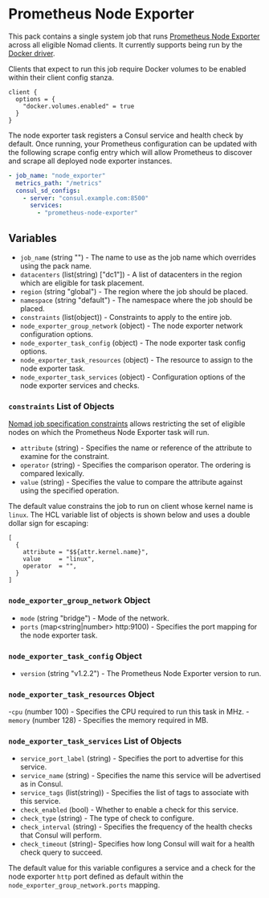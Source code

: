 # Prometheus Node Exporter

This pack contains a single system job that runs
[Prometheus Node Exporter](https://prometheus.io/docs/guides/node-exporter/) across all eligible
Nomad clients. It currently supports being run by the [Docker driver](https://www.nomadproject.io/docs/drivers/docker).

Clients that expect to run this job require Docker volumes to be enabled within their client config
stanza.
```hcl
client {
  options = {
    "docker.volumes.enabled" = true
  }
}
```

The node exporter task registers a Consul service and health check by default. Once running, your
Prometheus configuration can be updated with the following scrape config entry which will allow
Prometheus to discover and scrape all deployed node exporter instances.
```yaml
- job_name: "node_exporter"
  metrics_path: "/metrics"
  consul_sd_configs:
    - server: "consul.example.com:8500"
      services:
        - "prometheus-node-exporter"
```

## Variables

- `job_name` (string "") - The name to use as the job name which overrides using the pack name.
- `datacenters` (list(string) ["dc1"]) - A list of datacenters in the region which are eligible for
  task placement.
- `region` (string "global") - The region where the job should be placed.
- `namespace` (string "default") - The namespace where the job should be placed.
- `constraints` (list(object)) - Constraints to apply to the entire job.
- `node_exporter_group_network` (object) - The node exporter network configuration options.
- `node_exporter_task_config` (object) - The node exporter task config options.
- `node_exporter_task_resources` (object) - The resource to assign to the node exporter task.
- `node_exporter_task_services` (object) - Configuration options of the node exporter services and
checks.

### `constraints` List of Objects

[Nomad job specification constraints][job_constraint] allows restricting the set of eligible nodes
on which the Prometheus Node Exporter task will run.

- `attribute` (string) - Specifies the name or reference of the attribute to examine for the
  constraint.
- `operator` (string) - Specifies the comparison operator. The ordering is compared lexically.
- `value` (string) - Specifies the value to compare the attribute against using the specified
  operation.

The default value constrains the job to run on client whose kernel name is `linux`. The HCL
variable list of objects is shown below and uses a double dollar sign for escaping:
```hcl
[
  {
    attribute = "$${attr.kernel.name}",
    value     = "linux",
    operator  = "",
  }
]
```

### `node_exporter_group_network` Object

- `mode` (string "bridge") - Mode of the network.
- `ports` (map<string|number> http:9100) - Specifies the port mapping for the node exporter task.

### `node_exporter_task_config` Object

- `version` (string "v1.2.2") - The Prometheus Node Exporter version to run.

### `node_exporter_task_resources` Object

-`cpu` (number 100) - Specifies the CPU required to run this task in MHz.
-`memory` (number 128) - Specifies the memory required in MB.

### `node_exporter_task_services` List of Objects

- `service_port_label` (string) - Specifies the port to advertise for this service.
- `service_name` (string) - Specifies the name this service will be advertised as in Consul.
- `service_tags` (list(string)) - Specifies the list of tags to associate with this service.
- `check_enabled` (bool) - Whether to enable a check for this service.
- `check_type` (string) - The type of check to configure.
- `check_interval` (string) - Specifies the frequency of the health checks that Consul will perform.
- `check_timeout` (string)-  Specifies how long Consul will wait for a health check query to succeed.

The default value for this variable configures a service and a check for the node exporter `http` port
defined as default within the `node_exporter_group_network.ports` mapping.

[job_constraint]: (https://www.nomadproject.io/docs/job-specification/constraint)

